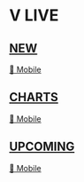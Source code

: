 # V LIVE

## [NEW](https://www.vlive.tv/home/new)
[📱 Mobile](https://m.vlive.tv/home)

## [CHARTS](https://www.vlive.tv/home/chart?sub=VIDEO&period=HOUR_24&country=ALL)
[📱 Mobile](https://m.vlive.tv/chart?sub=VIDEO&period=HOUR_24&country=ALL)

## [UPCOMING](https://www.vlive.tv/upcoming)
[📱 Mobile](https://m.vlive.tv/upcoming)
